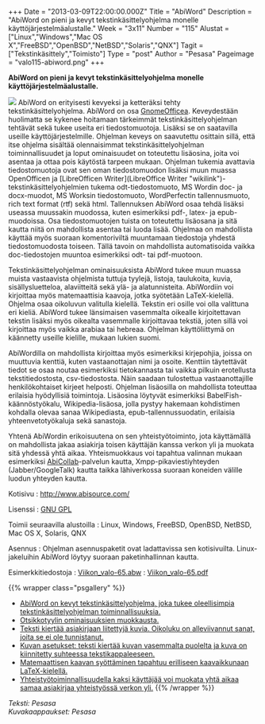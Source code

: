 +++
Date = "2013-03-09T22:00:00.000Z"
Title = "AbiWord"
Description = "AbiWord on pieni ja kevyt tekstinkäsittelyohjelma monelle käyttöjärjestelmäalustalle."
Week = "3x11"
Number = "115"
Alustat = ["Linux","Windows","Mac OS X","FreeBSD","OpenBSD","NetBSD","Solaris","QNX"]
Tagit = ["Tekstinkäsittely","Toimisto"]
Type = "post"
Author = "Pesasa"
Pageimage = "valo115-abiword.png"
+++


**AbiWord on pieni ja kevyt tekstinkäsittelyohjelma monelle
käyttöjärjestelmäalustalle.**

![ ](/images/valo115-abiword.png "fig:valo115-abiword.png") AbiWord on
erityisesti kevyeksi ja ketteräksi tehty tekstinkäsittelyohjelma.
AbiWord on osa [GnomeOfficea](https://live.gnome.org/GnomeOffice/).
Keveydestään huolimatta se kykenee hoitamaan tärkeimmät
tekstinkäsittelyohjelman tehtävät sekä tukee useita eri tiedostomuotoja.
Lisäksi se on saatavilla useille käyttöjärjestelmille. Ohjelman keveys
on saavutettu osittain sillä, että itse ohjelma sisältää olennaisimmat
tekstinkäsittelyohjelman toiminnallisuudet ja loput ominaisuudet on
toteutettu lisäosina, joita voi asentaa ja ottaa pois käytöstä tarpeen
mukaan. Ohjelman tukemia avattavia tiedostomuotoja ovat sen oman
tiedostomuodon lisäksi muun muassa OpenOfficen ja [LibreOfficen
Writer](LibreOffice Writer "wikilink")-tekstinkäsittelyohjelmien tukema
odt-tiedostomuoto, MS Wordin doc- ja docx-muodot, MS Worksin
tiedostomuoto, WordPerfectin tallennusmuoto, rich text format (rtf) sekä
html. Tallennuksen AbiWord osaa tehdä lisäksi useassa muussakin
muodossa, kuten esimerkiksi pdf-, latex- ja epub-muodoissa. Osa
tiedostomuotojen tuista on toteutettu lisäosana ja sitä kautta niitä on
mahdollista asentaa tai luoda lisää. Ohjelmaa on mahdollista käyttää
myös suoraan komentoriviltä muuntamaan tiedostoja yhdestä
tiedostomuodosta toiseen. Tällä tavoin on mahdollista automatisoida
vaikka doc-tiedostojen muuntoa esimerkiksi odt- tai pdf-muotoon.

Tekstinkäsittelyohjelman ominaisuuksista AbiWord tukee muun muassa
muista vastaavista ohjelmista tuttuja tyylejä, listoja, taulukoita,
kuvia, sisällysluetteloa, alaviitteitä sekä ylä- ja alatunnisteita.
AbiWordiin voi kirjoittaa myös matemaattisia kaavoja, jotka syötetään
LaTeX-kielellä. Ohjelma osaa oikoluvun valitulla kielellä. Tekstin eri
osille voi olla valittuna eri kieliä. AbiWord tukee länsimaisen
vasemmalta oikealle kirjoitettavan tekstin lisäksi myös oikealta
vasemmalle kirjoittavaa tekstiä, joten sillä voi kirjoittaa myös vaikka
arabiaa tai hebreaa. Ohjelman käyttöliittymä on käännetty useille
kielille, mukaan lukien suomi.

AbiWordilla on mahdollista kirjoittaa myös esimerkiksi kirjepohjia,
joissa on muuttuvia kenttiä, kuten vastaanottajan nimi ja osoite.
Kenttiin täytettävät tiedot se osaa noutaa esimerkiksi tietokannasta tai
vaikka pilkuin erotellusta tekstitiedostosta, csv-tiedostosta. Näin
saadaan tulostettua vastaanottajille henkilökohtaiset kirjeet helposti.
Ohjelman lisäosilla on mahdollista toteuttaa erilaisia hyödyllisiä
toimintoja. Lisäosina löytyvät esimerkiksi BabelFish-käännöstyökalu,
Wikipedia-lisäosa, jolla pystyy hakemaan kohdistimen kohdalla olevaa
sanaa Wikipediasta, epub-tallennussuodatin, erilaisia
yhteenvetotyökaluja sekä sanastoja.

Yhtenä AbiWordin erikoisuutena on sen yhteistyötoiminto, jota
käyttämällä on mahdollista jakaa asiakirja toisen käyttäjän kanssa
verkon yli ja muokata sitä yhdessä yhtä aikaa. Yhteismuokkaus voi
tapahtua valinnan mukaan esimerkiksi
[AbiCollab](http://abicollab.net)-palvelun kautta,
Xmpp-pikaviestiyhteyden (Jabber/GoogleTalk) kautta taikka lähiverkossa
suoraan koneiden välille luodun yhteyden kautta.

Kotisivu
:   <http://www.abisource.com/>

Lisenssi
:   [GNU GPL](GNU_GPL)

Toimii seuraavilla alustoilla
:   Linux, Windows, FreeBSD, OpenBSD, NetBSD, Mac OS X, Solaris, QNX

Asennus
:   Ohjelman asennuspaketit ovat ladattavissa sen kotisivuilta.
    Linux-jakeluihin AbiWord löytyy suoraan paketinhallinnan kautta.

Esimerkkitiedostoja
:   [Viikon_valo-65.abw](files/Viikon_valo-65.abw)
:   [Viikon_valo-65.pdf](files/Viikon_valo-65.pdf)

{{% wrapper class="psgallery" %}}
-   [AbiWord on kevyt tekstinkäsittelyohjelma, joka tukee oleellisimpia
    tekstinkäsittelyohjelman toiminnallisuuksia.](/images/abiword-1.png)
-   [Otsikkotyylin ominaisuuksien muokkausta.](/images/abiword-2.png)
-   [Teksti kiertää asiakirjaan liitettyjä kuvia. Oikoluku on
    alleviivannut sanat, joita se ei ole
    tunnistanut.](/images/abiword-3.png)
-   [Kuvan asetukset: teksti kiertää kuvan vasemmalta puolelta ja kuva
    on kiinnitetty suhteessa tekstikappaleeseen.](/images/abiword-4.png)
-   [Matemaattisen kaavan syöttäminen tapahtuu erilliseen kaavaikkunaan
    LaTeX-kielellä.](/images/abiword-5.png)
-   [Yhteistyötoiminnallisuudella kaksi käyttäjää voi muokata yhtä aikaa
    samaa asiakirjaa yhteistyössä verkon yli.](/images/abiword-6.png)
{{% /wrapper %}}

*Teksti: Pesasa* <br />
*Kuvakaappaukset: Pesasa*


